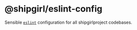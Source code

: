 # @shipgirl/eslint-config

Sensible [`eslint`](https://eslint.org/) configuration for all shipgirlproject codebases.
